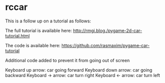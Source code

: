 # rccar

This is a follow up on a tutorial as follows:

The full tutorial is available here: http://rmgi.blog./pygame-2d-car-tutorial.html

The code is available here: https://github.com/rasmaxim/pygame-car-tutorial

Additional code added to prevent it from going out of screen

Keyboard up   arrow: car going forward
Keyboard down arrow: car going backward
Keyboard ->   arrow: car turn right
Keyboard <-   arrow: car turn left
